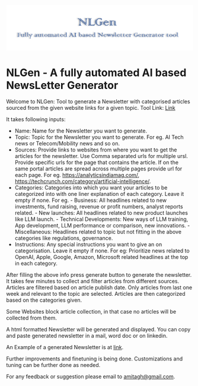 ![NLGen - A fully automated AI based NewsLetter Generator](NLGen-Logo.png)
# NLGen - A fully automated AI based NewsLetter Generator
Welcome to NLGen: Tool to generate a Newsletter with categorised articles sourced from the given website links for a given topic.
Tool Link: [Link](https://amitagh-nl-gen-public.hf.space)

It takes following inputs:
* Name: Name for the Newsletter you want to generate.
* Topic: Topic for the Newsletter you want to generate. For eg. AI Tech news or Telecom/Mobility news and so on.
* Sources: Provide links to websites from where you want to get the articles for the newsletter. Use Comma separated urls for multiple ursl. Provide specific urls for the page that contains the article. If on the same portal articles are spread across multiple pages provide url for each page. For eg. https://analyticsindiamag.com/, https://techcrunch.com/category/artificial-intelligence/. 
* Categories: Categories into which you want your articles to be categorized into with one liner explanation of each category. Leave it empty if none. For eg. - Business: All headlines related to new investments, fund raising, revenue or profit numbers, analyst reports related. - New launches: All headlines related to new product launches like LLM launch. - Technical Developments: New ways of LLM training, App development, LLM performance or comparison, new innovations. - Miscellaneous: Headlines related to topic but not fitting in the above categories like regulations, governance.
* Instructions: Any special instructions you want to give an on categorisation. Leave it empty if none. For eg: Prioritize news related to OpenAI, Apple, Google, Amazon, Microsoft related headlines at the top in each category.

After filling the above info press generate button to generate the newsletter. It takes few minutes to collect and filter articles from different sources. Articles are filtered based on article publish date. Only articles from last one week and relevant to the topic are selected. Articles are then categorized based on the categories given.

Some Websites block article collection, in that case no articles will be collected from them.

A html formatted Newsletter will be generated and displayed. You can copy and paste generated newsletter in a mail, word doc or on linkedin. 

An Example of a generated Newsletter is at [link](https://www.linkedin.com/pulse/ai-insights-25th-june-2024-amit-ghadge-9v3gf).

Further improvements and finetuning is being done. Customizations and tuning can be further done as needed.

For any feedback or suggestion please email to amitagh@gmail.com.


